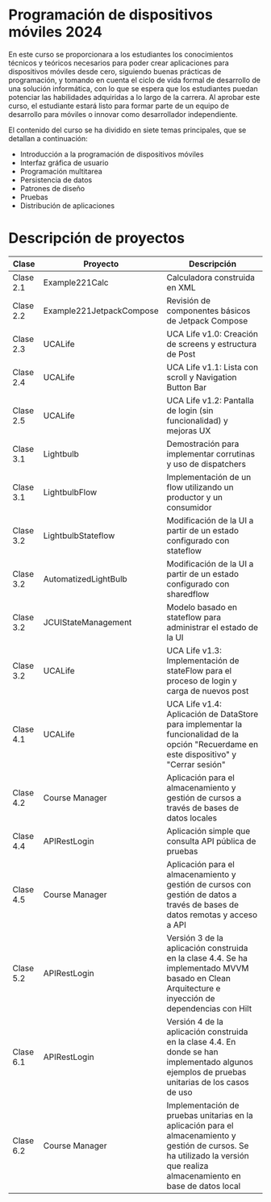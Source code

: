 # Programación de dispositivos móviles 2024
En este curso se proporcionara a los estudiantes los conocimientos técnicos y teóricos necesarios para poder crear aplicaciones para dispositivos móviles desde cero, siguiendo buenas prácticas de programación, y tomando en cuenta el ciclo de vida formal de desarrollo de una solución informática, con lo que se espera que los estudiantes puedan potenciar las habilidades adquiridas a lo largo de la carrera. Al aprobar este curso, el estudiante estará listo para formar parte de un equipo de desarrollo para móviles o innovar como desarrollador independiente.

El contenido del curso se ha dividido en siete temas principales, que se detallan a continuación: 
* Introducción a la programación de dispositivos móviles
* Interfaz gráfica de usuario
* Programación multitarea
* Persistencia de datos
* Patrones de diseño
* Pruebas
* Distribución de aplicaciones

# Descripción de proyectos
| Clase | Proyecto | Descripción |
|----------|----------|----------|
| Clase 2.1 | Example221Calc    | Calculadora construida en XML   |
| Clase 2.2 | Example221JetpackCompose    | Revisión de componentes básicos de Jetpack Compose   |
| Clase 2.3 | UCALife    | UCA Life v1.0: Creación de screens y estructura de Post   |
| Clase 2.4 | UCALife    | UCA Life v1.1: Lista con scroll y Navigation Button Bar   |
| Clase 2.5 | UCALife    | UCA Life v1.2: Pantalla de login (sin funcionalidad) y mejoras UX   |
| Clase 3.1 | Lightbulb    | Demostración para implementar corrutinas y uso de dispatchers   |
| Clase 3.1 | LightbulbFlow    | Implementación de un flow utilizando un productor y un consumidor   |
| Clase 3.2 | LightbulbStateflow    | Modificación de la UI a partir de un estado configurado con stateflow  |
| Clase 3.2 | AutomatizedLightBulb    | Modificación de la UI a partir de un estado configurado con sharedflow  |
| Clase 3.2 | JCUIStateManagement    | Modelo basado en stateflow para administrar el estado de la UI  |
| Clase 3.2 | UCALife    | UCA Life v1.3: Implementación de stateFlow para el proceso de login y carga de nuevos post  |
| Clase 4.1 | UCALife    | UCA Life v1.4: Aplicación de DataStore para implementar la funcionalidad de la opción "Recuerdame en este dispositivo" y "Cerrar sesión" |
| Clase 4.2 | Course Manager    | Aplicación para el almacenamiento y gestión de cursos a través de bases de datos locales |
| Clase 4.4 | APIRestLogin    | Aplicación simple que consulta API pública de pruebas |
| Clase 4.5 | Course Manager    | Aplicación para el almacenamiento y gestión de cursos con gestión de datos a través de bases de datos remotas y acceso a API |
| Clase 5.2 | APIRestLogin    | Versión 3 de la aplicación construida en la clase 4.4. Se ha implementado MVVM basado en Clean Arquitecture e inyección de dependencias con Hilt |
| Clase 6.1 | APIRestLogin    | Versión 4 de la aplicación construida en la clase 4.4. En donde se han implementado algunos ejemplos de pruebas unitarias de los casos de uso |
| Clase 6.2 | Course Manager    | Implementación de pruebas unitarias en la aplicación para el almacenamiento y gestión de cursos. Se ha utilizado la versión que realiza almacenamiento en base de datos local |